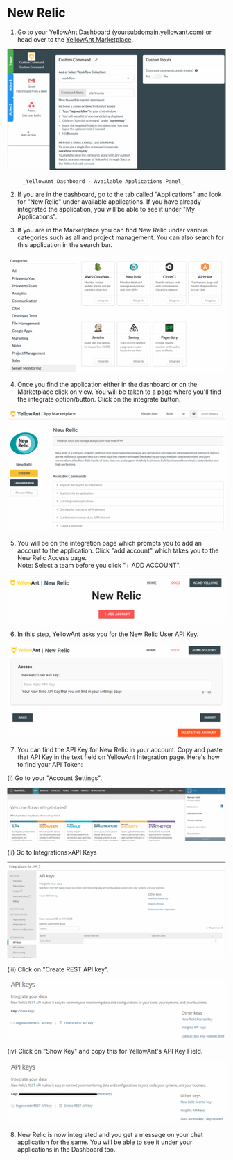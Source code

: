 # New Relic

1. Go to your YellowAnt Dashboard \([yoursubdomain.yellowant.com](https://github.com/yellowanthq/yellowant-help-center/tree/bdad19066023aa6a8b667a1d6f05b72945b49759/yoursubdomain.yellowant.com)\) or head over to the [YellowAnt Marketplace](https://www.yellowant.com/marketplace). 

![](../../.gitbook/assets/image%20%289%29.png)

         _YellowAnt Dashboard - Available Applications Panel_

2. If you are in the dashboard, go to the tab called "Applications" and look for "New Relic" under available applications. If you have already integrated the application, you will be able to see it under "My Applications".

3. If you are in the Marketplace you can find New Relic under various categories such as all and project management. You can also search for this application in the search bar.  


![](../../.gitbook/assets/image%20%28248%29.png)

4. Once you find the application either in the dashboard or on the Marketplace click on view. You will be taken to a page where you'll find the integrate option/button. Click on the integrate button.  


![](../../.gitbook/assets/image%20%28121%29.png)

5. You will be on the integration page which prompts you to add an account to the application. Click "add account" which takes you to the New Relic Access page.  
Note: Select a team before you click "+ ADD ACCOUNT".  


![](../../.gitbook/assets/image%20%28162%29.png)

6. In this step, YellowAnt asks you for the New Relic User API Key.  


![](../../.gitbook/assets/image%20%2878%29.png)

7. You can find the API Key for New Relic in your account. Copy and paste that API Key in the text field on YellowAnt Integration page. Here's how to find your API Token:

\(i\) Go to your "Account Settings".

![](../../.gitbook/assets/image%20%28156%29.png)

\(ii\) Go to Integrations&gt;API Keys

![](../../.gitbook/assets/image%20%28195%29.png)

\(iii\) Click on "Create REST API key".

![](../../.gitbook/assets/image%20%28134%29.png)

\(iv\) Click on "Show Key" and copy this for YellowAnt's API Key Field.

![](../../.gitbook/assets/image%20%28307%29.png)

8. New Relic is now integrated and you get a message on your chat application for the same. You will be able to see it under your applications in the Dashboard too.

